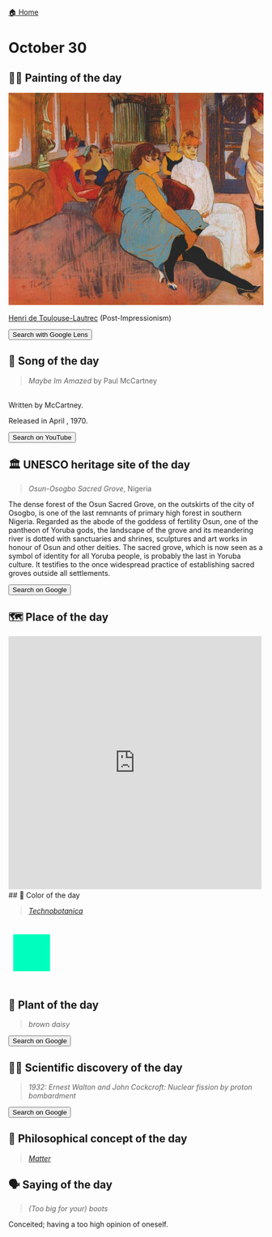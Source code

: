 
[🏠 Home](../../index.md)

# October 30

## 🧑‍🎨 Painting of the day

<img width="600" src="../img/Henri_de_Toulouse-Lautrec_8.jpg">

[Henri de Toulouse-Lautrec](https://en.wikipedia.org/wiki/Henri_de_Toulouse-Lautrec) (Post-Impressionism)

<button class="btn btn-success"
onclick=" window.open('https://lens.google.com/uploadbyurl?url=https://iretes.github.io/one-a-day/data/img/Henri_de_Toulouse-Lautrec_8.jpg','_blank')">
Search with Google Lens
</button>

## 🎼 Song of the day

> *Maybe Im Amazed*
by Paul McCartney

<br />Written by McCartney.

Released in April , 1970.

<button class="btn btn-success"
onclick=" window.open('http://www.youtube.com/search?q=Maybe Im Amazed by Paul McCartney','_blank')">
Search on YouTube
</button>

## 🏛️ UNESCO heritage site of the day

> *Osun-Osogbo Sacred Grove*, Nigeria

<p>The dense forest of the Osun Sacred Grove, on the outskirts of the city of Osogbo, is one of the last remnants of primary high forest in southern Nigeria. Regarded as the abode of the goddess of fertility Osun, one of the pantheon of Yoruba gods, the landscape of the grove and its meandering river is dotted with sanctuaries and shrines, sculptures and art works in honour of Osun and other deities. The sacred grove, which is now seen as a symbol of identity for all Yoruba people, is probably the last in Yoruba culture. It testifies to the once widespread practice of establishing sacred groves outside all settlements.</p>

<button class="btn btn-success"
onclick=" window.open('http://www.google.com/search?q=Osun-Osogbo Sacred Grove','_blank')">
Search on Google
</button>

## 🗺️ Place of the day

<iframe
src="https://www.mapcrunch.com"
name="mapcrunch"
width="500"
height="500"
allowTransparency="true"
scrolling="no"
frameborder="0"
>
</iframe>
## 🎨 Color of the day

> *[Technobotanica](https://en.wikipedia.org/wiki/Shades_of_cyan#Technobotanica)*

<div style="color:#00FFBF; font-size: 100px;">&#9632;</div>

## 🌿 Plant of the day

> *brown daisy*

<button class="btn btn-success"
onclick=" window.open('http://www.google.com/search?q=brown daisy','_blank')">
Search on Google
</button>

## 🧑‍🔬 Scientific discovery of the day

> *1932: Ernest Walton and John Cockcroft: Nuclear fission by proton bombardment*

<button class="btn btn-success"
onclick=" window.open('http://www.google.com/search?q=1932: Ernest Walton and John Cockcroft: Nuclear fission by proton bombardment','_blank')">
Search on Google
</button>

## 💭 Philosophical concept of the day

> *[Matter](https://en.wikipedia.org/wiki/Matter_(philosophy))*

## 🗣️ Saying of the day

> *(Too big for your) boots*

Conceited; having a too high opinion of oneself. 
